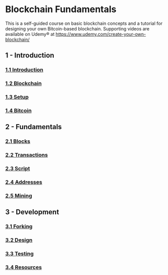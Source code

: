 # Blockchain Fundamentals
This is a self-guided course on basic blockchain concepts and a tutorial for designing your own Bitcoin-based blockchain. Supporting videos are available on Udemy® at https://www.udemy.com/create-your-own-blockchain/

## 1 - Introduction

### [1.1 Introduction](1-Introduction/1.1-Introduction.md)
### [1.2 Blockchain](1-Introduction/1.2-Blockchain.md)
### [1.3 Setup](1-Introduction/1.3-Setup.md)
### [1.4 Bitcoin](1-Introduction/1.4-Bitcoin.md)

## 2 - Fundamentals

### [2.1 Blocks](2-Fundamentals/2.1-Blocks.md)
### [2.2 Transactions](2-Fundamentals/2.2-Transactions.md)
### [2.3 Script](2-Fundamentals/2.3-Script.md)
### [2.4 Addresses](2-Fundamentals/2.4-Addresses.md)
### [2.5 Mining](2-Fundamentals/2.5-Mining.md)

## 3 - Development

### [3.1 Forking](3-Development/3.1-Forking.md)
### [3.2 Design](3-Development/3.2-Design.md)
### [3.3 Testing](3-Development/3.3-Testing.md)
### [3.4 Resources](3-Development/3.4-Resources.md)
